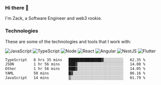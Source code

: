 ### Hi there 👋
I'm Zack, a Software Engineer and web3 rookie.

### Technologies
These are some of the technologies and tools that I work with:

![JavaScript](https://img.shields.io/badge/JavaScript-323330.svg?logo=javascript&logoColor=F7DF1E) 
![TypeScript](https://img.shields.io/badge/TypeScript-007ACC.svg?logo=typescript&logoColor=white) 
![Node](https://img.shields.io/badge/Node.js-43853D.svg?logo=node.js&logoColor=white)
![React](https://img.shields.io/badge/React-20232a.svg?logo=react&logoColor=61DAFB) 
![Angular](https://img.shields.io/badge/Angular-E23237.svg?logo=angularjs&logoColor=white)
![NestJS](https://img.shields.io/badge/NestJS-E0234E?logo=nestjs&logoColor=white)
![Flutter](https://img.shields.io/badge/Flutter-02569B.svg?logo=flutter&logoColor=white)

<!--START_SECTION:waka-->

```txt
TypeScript   8 hrs 35 mins   ███████████████▓░░░░░░░░░   62.35 %
JSON         1 hr 56 mins    ███▓░░░░░░░░░░░░░░░░░░░░░   14.08 %
Other        1 hr 56 mins    ███▓░░░░░░░░░░░░░░░░░░░░░   14.05 %
YAML         50 mins         █▓░░░░░░░░░░░░░░░░░░░░░░░   06.16 %
JavaScript   14 mins         ▒░░░░░░░░░░░░░░░░░░░░░░░░   01.79 %
```

<!--END_SECTION:waka-->
